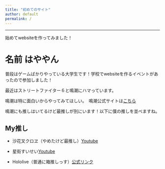 ```yaml
---
title: "初めてのサイト"
author: default
permalink: /
---
```







---
始めてwebsiteを作ってみました！

# 名前 はややん
普段はゲームばかりやっている大学生です！学校でwebsiteを作るイベントがあったので参加しました！

最近はストリートファイター６と鳴潮にハマっています。

鳴潮は特に面白いからやってみてほしい。　鳴潮公式サイトは[こちら](https://wutheringwaves.kurogames.com/jp/main)

鳴潮にも推しはいてるけど最推しが別にいます！以下に僕の推しを並べますね。

## My推し

- 沙花叉クロヱ（やめたけど最推し）[Youtube](https://www.youtube.com/channel/UCIBY1ollUsauvVi4hW4cumw)

- 星街すいせい[Youtube](https://www.youtube.com/channel/UC5CwaMl1eIgY8h02uZw7u8A)

- Hololive（普通に箱推しっす）[公式リンク](https://hololivepro.com/)

